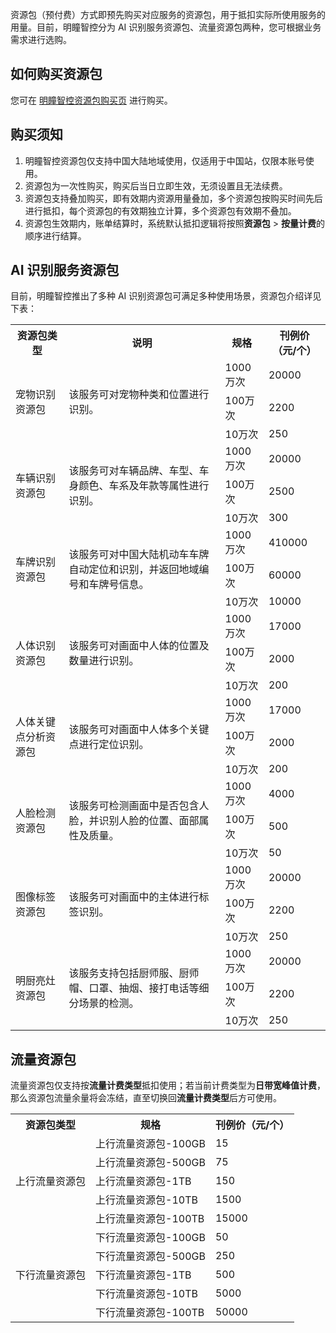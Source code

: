 资源包（预付费）方式即预先购买对应服务的资源包，用于抵扣实际所使用服务的用量。目前，明瞳智控分为 AI 识别服务资源包、流量资源包两种，您可根据业务需求进行选购。

## 如何购买资源包

您可在 [明瞳智控资源包购买页](https://buy.cloud.tencent.com/iss) 进行购买。

## 购买须知

1. 明瞳智控资源包仅支持中国大陆地域使用，仅适用于中国站，仅限本账号使用。
2. 资源包为一次性购买，购买后当日立即生效，无须设置且无法续费。
3. 资源包支持叠加购买，即有效期内资源用量叠加，多个资源包按购买时间先后进行抵扣，每个资源包的有效期独立计算，多个资源包有效期不叠加。
4. 资源包生效期内，账单结算时，系统默认抵扣逻辑将按照**资源包** > **按量计费**的顺序进行结算。

## AI 识别服务资源包

目前，明瞳智控推出了多种 AI 识别资源包可满足多种使用场景，资源包介绍详见下表：

<table>
   <tr>
      <th>资源包类型</td>
      <th>说明</td>
      <th>规格</td>
      <th>刊例价（元/个）</td>
   </tr>
   <tr>
      <td rowspan=3>宠物识别资源包</td>
      <td rowspan=3>该服务可对宠物种类和位置进行识别。</td>
      <td>1000万次</td>
      <td>20000</td>
   </tr>
   <tr>
      <td>100万次</td>
      <td>2200</td>
   </tr>
   <tr>
      <td>10万次</td>
      <td>250</td>
   </tr>
   <tr>
      <td rowspan=3>车辆识别资源包</td>
			<td rowspan=3>该服务可对车辆品牌、车型、车身颜色、车系及年款等属性进行识别。</td>
      <td>1000万次</td>
      <td>20000</td>
   </tr>
   <tr>
      <td>100万次</td>
      <td>2500</td>
   </tr>
   <tr>
      <td>10万次</td>
      <td>300</td>
   </tr>
   <tr>
      <td rowspan=3>车牌识别资源包</td>
			 <td rowspan=3>该服务可对中国大陆机动车车牌自动定位和识别，并返回地域编号和车牌号信息。</td>
      <td>1000万次</td>
      <td>410000</td>
   </tr>
   <tr>
      <td>100万次</td>
      <td>60000</td>
   </tr>
   <tr>
      <td>10万次</td>
      <td>10000</td>
   </tr>
   <tr>
      <td rowspan=3>人体识别资源包</td>
		 <td rowspan=3>该服务可对画面中人体的位置及数量进行识别。</td>
      <td>1000万次</td>
      <td>17000</td>
   </tr>
   <tr>
      <td>100万次</td>
      <td>2000</td>
   </tr>
   <tr>
      <td>10万次</td>
      <td>200</td>
   </tr>
   <tr>
      <td rowspan=3>人体关键点分析资源包</td>
			<td rowspan=3>该服务可对画面中人体多个关键点进行定位识别。</td>
      <td>1000万次</td>
      <td>17000</td>
   </tr>
   <tr>
      <td>100万次</td>
      <td>2000</td>
   </tr>
   <tr>
      <td>10万次</td>
      <td>200</td>
   </tr>
   <tr>
      <td rowspan=3>人脸检测资源包</td>
			<td rowspan=3>该服务可检测画面中是否包含人脸，并识别人脸的位置、面部属性及质量。</td>
      <td>1000万次</td>
      <td>4000</td>
   </tr>
   <tr>
      <td>100万次</td>
      <td>500</td>
   </tr>
   <tr>
      <td>10万次</td>
      <td>50</td>
   </tr>
   <tr>
      <td rowspan=3>图像标签资源包</td>
			   <td rowspan=3>该服务可对画面中的主体进行标签识别。</td>
      <td>1000万次</td>
      <td>20000</td>
   </tr>
   <tr>
      <td>100万次</td>
      <td>2200</td>
   </tr>
   <tr>
      <td>10万次</td>
      <td>250</td>
   </tr>
   <tr>
      <td rowspan=3>明厨亮灶资源包</td>
			 <td rowspan=3>该服务支持包括厨师服、厨师帽、口罩、抽烟、接打电话等细分场景的检测。</td>
      <td>1000万次</td>
      <td>20000</td>
   </tr>
   <tr>
      <td>100万次</td>
      <td>2200</td>
   </tr>
   <tr>
      <td>10万次</td>
      <td>250</td>
   </tr>
</table>

## 流量资源包
流量资源包仅支持按**流量计费类型**抵扣使用；若当前计费类型为**日带宽峰值计费**，那么资源包流量余量将会冻结，直至切换回**流量计费类型**后方可使用。

<table>
   <tr>
      <th>资源包类型</td>
      <th>规格</td>
      <th>刊例价（元/个）</td>
   </tr>
   <tr>
      <td rowspan=5>上行流量资源包</td>
      <td>上行流量资源包-100GB</td>
      <td>15</td>
   </tr>
   <tr>
      <td>上行流量资源包-500GB</td>
      <td>75</td>
   </tr>
   <tr>
      <td>上行流量资源包-1TB</td>
      <td>150</td>
   </tr>
   <tr>
      <td>上行流量资源包-10TB</td>
      <td>1500</td>
   </tr>
	 <tr>
      <td>上行流量资源包-100TB</td>
      <td>15000</td>
   </tr>
     <tr>
      <td rowspan=5>下行流量资源包</td>
      <td>下行流量资源包-100GB</td>
      <td>50</td>
   </tr>
   <tr>
      <td>下行流量资源包-500GB</td>
      <td>250</td>
   </tr>
   <tr>
      <td>下行流量资源包-1TB</td>
      <td>500</td>
   </tr>
   <tr>
      <td>下行流量资源包-10TB</td>
      <td>5000</td>
   </tr>
	 <tr>
      <td>下行流量资源包-100TB</td>
      <td>50000</td>
   </tr>
</table>

